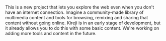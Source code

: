 <!-- © 2013-2024 Eric Augustinowicz and Kristina Soriano -->
This is a new project that lets you explore the web even when you don't have an internet connection. Imagine a community-made library of multimedia content and tools for browsing, remixing and sharing that content without going online. Kireji is in an early stage of development, but it already allows you to do this with some basic content. We're working on adding more tools and content in the future.
